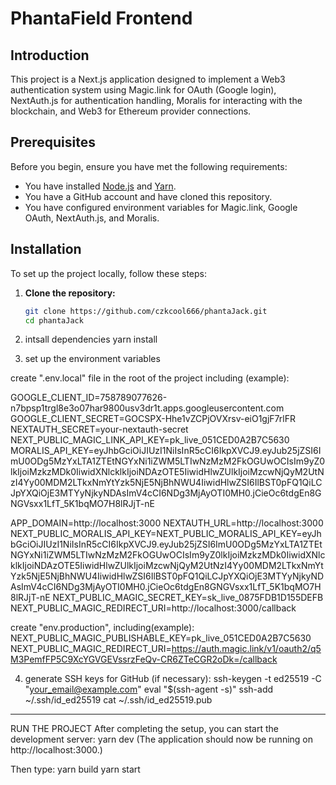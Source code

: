 # PhantaField Frontend

## Introduction

This project is a Next.js application designed to implement a Web3 authentication system using Magic.link for OAuth (Google login), NextAuth.js for authentication handling, Moralis for interacting with the blockchain, and Web3 for Ethereum provider connections.

## Prerequisites

Before you begin, ensure you have met the following requirements:

- You have installed [Node.js](https://nodejs.org/) and [Yarn](https://yarnpkg.com/).
- You have a GitHub account and have cloned this repository.
- You have configured environment variables for Magic.link, Google OAuth, NextAuth.js, and Moralis.

## Installation

To set up the project locally, follow these steps:

1. **Clone the repository:**

   ```sh
   git clone https://github.com/czkcool666/phantaJack.git
   cd phantaJack

2. intsall dependencies
   yarn install

3. set up the environment variables

create ".env.local" file in the root of the project including (example):


GOOGLE_CLIENT_ID=758789077626-n7bpsp1trgl8e3o07har9800usv3dr1t.apps.googleusercontent.com
GOOGLE_CLIENT_SECRET=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
NEXTAUTH_SECRET=your-nextauth-secret
NEXT_PUBLIC_MAGIC_LINK_API_KEY=pk_live_051CED0A2B7C5630
MORALIS_API_KEY=eyJhbGciOiJIUzI1NiIsInR5cCI6IkpXVCJ9.eyJub25jZSI6ImU0ODg5MzYxLTA1ZTEtNGYxNi1iZWM5LTIwNzMzM2FkOGUwOCIsIm9yZ0lkIjoiMzkzMDk0IiwidXNlcklkIjoiNDAzOTE5IiwidHlwZUlkIjoiMzcwNjQyM2UtNzI4Yy00MDM2LTkxNmYtYzk5NjE5NjBhNWU4IiwidHlwZSI6IlBST0pFQ1QiLCJpYXQiOjE3MTYyNjkyNDAsImV4cCI6NDg3MjAyOTI0MH0.jCieOc6tdgEn8GNGVsxx1LfT_5K1bqMO7H8lRJjT-nE

APP_DOMAIN=http://localhost:3000
NEXTAUTH_URL=http://localhost:3000
NEXT_PUBLIC_MORALIS_API_KEY=NEXT_PUBLIC_MORALIS_API_KEY=eyJhbGciOiJIUzI1NiIsInR5cCI6IkpXVCJ9.eyJub25jZSI6ImU0ODg5MzYxLTA1ZTEtNGYxNi1iZWM5LTIwNzMzM2FkOGUwOCIsIm9yZ0lkIjoiMzkzMDk0IiwidXNlcklkIjoiNDAzOTE5IiwidHlwZUlkIjoiMzcwNjQyM2UtNzI4Yy00MDM2LTkxNmYtYzk5NjE5NjBhNWU4IiwidHlwZSI6IlBST0pFQ1QiLCJpYXQiOjE3MTYyNjkyNDAsImV4cCI6NDg3MjAyOTI0MH0.jCieOc6tdgEn8GNGVsxx1LfT_5K1bqMO7H8lRJjT-nE
NEXT_PUBLIC_MAGIC_SECRET_KEY=sk_live_0875FDB1D155DEFB
NEXT_PUBLIC_MAGIC_REDIRECT_URI=http://localhost:3000/callback

create "env.production", including(example):
NEXT_PUBLIC_MAGIC_PUBLISHABLE_KEY=pk_live_051CED0A2B7C5630
NEXT_PUBLIC_MAGIC_REDIRECT_URI=https://auth.magic.link/v1/oauth2/q5M3PemfFP5C9XcYGVGEVssrzFeQv-CR6ZTeCGR2oDk=/callback




4. generate SSH keys for GitHub (if necessary):
   ssh-keygen -t ed25519 -C "your_email@example.com"
eval "$(ssh-agent -s)"
ssh-add ~/.ssh/id_ed25519
cat ~/.ssh/id_ed25519.pub

---------------------------------------------------------------
RUN THE PROJECT
After completing the setup, you can start the development server:
yarn dev 
(The application should now be running on http://localhost:3000.)

Then type:
yarn build
yarn start